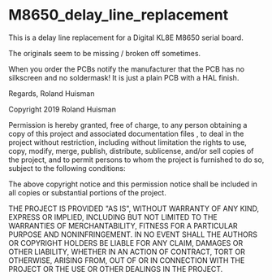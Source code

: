 # M8650_delay_line_replacement

This is a delay line replacement for a Digital KL8E M8650 serial board.

The originals seem to be missing / broken off sometimes.

When you order the PCBs notify the manufacturer that the 
PCB has no silkscreen and no soldermask!
It is just a plain PCB with a HAL finish.

Regards, Roland Huisman




Copyright 2019 Roland Huisman

Permission is hereby granted, free of charge, to any person obtaining a copy of this project and associated documentation files , to deal in the project without restriction, including without limitation the rights to use, copy, modify, merge, publish, distribute, sublicense, and/or sell copies of the project, and to permit persons to whom the project is furnished to do so, subject to the following conditions:

The above copyright notice and this permission notice shall be included in all copies or substantial portions of the project.

THE PROJECT IS PROVIDED "AS IS", WITHOUT WARRANTY OF ANY KIND, EXPRESS OR IMPLIED, INCLUDING BUT NOT LIMITED TO THE WARRANTIES OF MERCHANTABILITY, FITNESS FOR A PARTICULAR PURPOSE AND NONINFRINGEMENT. IN NO EVENT SHALL THE AUTHORS OR COPYRIGHT HOLDERS BE LIABLE FOR ANY CLAIM, DAMAGES OR OTHER LIABILITY, WHETHER IN AN ACTION OF CONTRACT, TORT OR OTHERWISE, ARISING FROM, OUT OF OR IN CONNECTION WITH THE PROJECT OR THE USE OR OTHER DEALINGS IN THE PROJECT.
